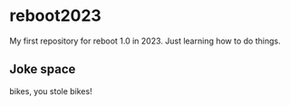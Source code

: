# reboot2023
My first repository for reboot 1.0 in 2023.
Just learning how to do things.

## Joke space
bikes, you stole bikes!
